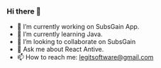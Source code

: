 ### Hi there 👋

- 🔭 I’m currently working on SubsGain App.
- 🌱 I’m currently learning Java.
- 👯 I’m looking to collaborate on SubsGain
- 💬 Ask me about React Antive.
- 📫 How to reach me: legitsoftware@gmail.com
